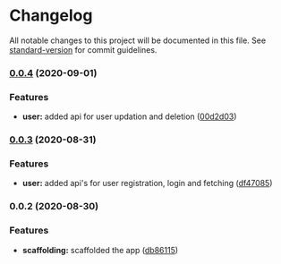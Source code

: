 # Changelog

All notable changes to this project will be documented in this file. See [standard-version](https://github.com/conventional-changelog/standard-version) for commit guidelines.

### [0.0.4](https://github.com/SambhavChoradia/nestjs-mongoose/compare/v0.0.3...v0.0.4) (2020-09-01)


### Features

* **user:** added api for user updation and deletion ([00d2d03](https://github.com/SambhavChoradia/nestjs-mongoose/commit/00d2d03112900d9babdd0c921b9d4ceb6dd3b7a4))

### [0.0.3](https://github.com/SambhavChoradia/nestjs-mongoose/compare/v0.0.2...v0.0.3) (2020-08-31)


### Features

* **user:** added api's for user registration, login and fetching ([df47085](https://github.com/SambhavChoradia/nestjs-mongoose/commit/df4708510169e5bec089d6c4fde6d2b1ebf50385))

### 0.0.2 (2020-08-30)


### Features

* **scaffolding:** scaffolded the app ([db86115](https://github.com/SambhavChoradia/nestjs-mongoose/commit/db861157a2a35c10d51a62e8b7ac3f26b7f20029))
